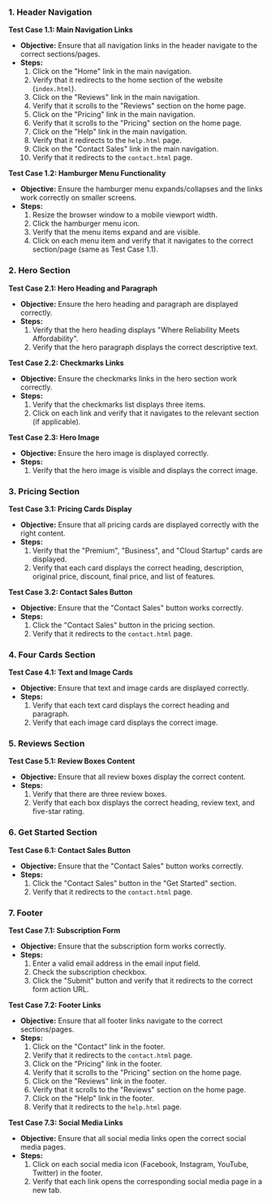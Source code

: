 ### 1. Header Navigation

**Test Case 1.1: Main Navigation Links**
- **Objective:** Ensure that all navigation links in the header navigate to the correct sections/pages.
- **Steps:**
  1. Click on the "Home" link in the main navigation.
  2. Verify that it redirects to the home section of the website (`index.html`).
  3. Click on the "Reviews" link in the main navigation.
  4. Verify that it scrolls to the "Reviews" section on the home page.
  5. Click on the "Pricing" link in the main navigation.
  6. Verify that it scrolls to the "Pricing" section on the home page.
  7. Click on the "Help" link in the main navigation.
  8. Verify that it redirects to the `help.html` page.
  9. Click on the "Contact Sales" link in the main navigation.
  10. Verify that it redirects to the `contact.html` page.

**Test Case 1.2: Hamburger Menu Functionality**
- **Objective:** Ensure the hamburger menu expands/collapses and the links work correctly on smaller screens.
- **Steps:**
  1. Resize the browser window to a mobile viewport width.
  2. Click the hamburger menu icon.
  3. Verify that the menu items expand and are visible.
  4. Click on each menu item and verify that it navigates to the correct section/page (same as Test Case 1.1).

### 2. Hero Section

**Test Case 2.1: Hero Heading and Paragraph**
- **Objective:** Ensure the hero heading and paragraph are displayed correctly.
- **Steps:**
  1. Verify that the hero heading displays "Where Reliability Meets Affordability".
  2. Verify that the hero paragraph displays the correct descriptive text.

**Test Case 2.2: Checkmarks Links**
- **Objective:** Ensure the checkmarks links in the hero section work correctly.
- **Steps:**
  1. Verify that the checkmarks list displays three items.
  2. Click on each link and verify that it navigates to the relevant section (if applicable).

**Test Case 2.3: Hero Image**
- **Objective:** Ensure the hero image is displayed correctly.
- **Steps:**
  1. Verify that the hero image is visible and displays the correct image.

### 3. Pricing Section

**Test Case 3.1: Pricing Cards Display**
- **Objective:** Ensure that all pricing cards are displayed correctly with the right content.
- **Steps:**
  1. Verify that the "Premium", "Business", and "Cloud Startup" cards are displayed.
  2. Verify that each card displays the correct heading, description, original price, discount, final price, and list of features.

**Test Case 3.2: Contact Sales Button**
- **Objective:** Ensure that the "Contact Sales" button works correctly.
- **Steps:**
  1. Click the "Contact Sales" button in the pricing section.
  2. Verify that it redirects to the `contact.html` page.

### 4. Four Cards Section

**Test Case 4.1: Text and Image Cards**
- **Objective:** Ensure that text and image cards are displayed correctly.
- **Steps:**
  1. Verify that each text card displays the correct heading and paragraph.
  2. Verify that each image card displays the correct image.

### 5. Reviews Section

**Test Case 5.1: Review Boxes Content**
- **Objective:** Ensure that all review boxes display the correct content.
- **Steps:**
  1. Verify that there are three review boxes.
  2. Verify that each box displays the correct heading, review text, and five-star rating.

### 6. Get Started Section

**Test Case 6.1: Contact Sales Button**
- **Objective:** Ensure that the "Contact Sales" button works correctly.
- **Steps:**
  1. Click the "Contact Sales" button in the "Get Started" section.
  2. Verify that it redirects to the `contact.html` page.

### 7. Footer

**Test Case 7.1: Subscription Form**
- **Objective:** Ensure that the subscription form works correctly.
- **Steps:**
  1. Enter a valid email address in the email input field.
  2. Check the subscription checkbox.
  3. Click the "Submit" button and verify that it redirects to the correct form action URL.

**Test Case 7.2: Footer Links**
- **Objective:** Ensure that all footer links navigate to the correct sections/pages.
- **Steps:**
  1. Click on the "Contact" link in the footer.
  2. Verify that it redirects to the `contact.html` page.
  3. Click on the "Pricing" link in the footer.
  4. Verify that it scrolls to the "Pricing" section on the home page.
  5. Click on the "Reviews" link in the footer.
  6. Verify that it scrolls to the "Reviews" section on the home page.
  7. Click on the "Help" link in the footer.
  8. Verify that it redirects to the `help.html` page.

**Test Case 7.3: Social Media Links**
- **Objective:** Ensure that all social media links open the correct social media pages.
- **Steps:**
  1. Click on each social media icon (Facebook, Instagram, YouTube, Twitter) in the footer.
  2. Verify that each link opens the corresponding social media page in a new tab.
